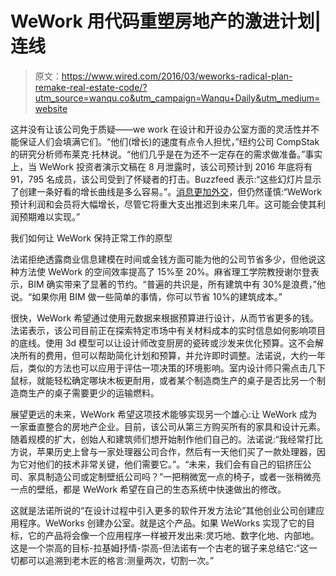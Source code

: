 # WeWork 用代码重塑房地产的激进计划|连线

> 原文：<https://www.wired.com/2016/03/weworks-radical-plan-remake-real-estate-code/?utm_source=wanqu.co&utm_campaign=Wanqu+Daily&utm_medium=website>

这并没有让该公司免于质疑——we work 在设计和开设办公室方面的灵活性并不能保证人们会填满它们。“他们(增长)的速度有点令人担忧，”纽约公司 CompStak 的研究分析师布莱克·托林说。“他们几乎是在为还不一定存在的需求做准备。”事实上，当 WeWork 投资者演示文稿在 8 月泄露时，该公司预计到 2016 年底将有 91，795 名成员，该公司受到了怀疑者的打击。Buzzfeed 表示:“这些幻灯片显示了创建一条好看的增长曲线是多么容易。”。[消息更加外交](https://www.theinformation.com/weworks-gamble-on-growth?unlock=e92e16&token=ddb8b96b811829bdedd61184fc16adbcd4813eb2)，但仍然谨慎:“WeWork 预计利润和会员将大幅增长，尽管它将重大支出推迟到未来几年。这可能会使其利润预期难以实现。”

我们如何让 WeWork 保持正常工作的原型

法诺拒绝透露商业信息建模在时间或金钱方面可能为他的公司节省多少，但他说这种方法使 WeWork 的空间效率提高了 15%至 20%。麻省理工学院教授谢尔登表示，BIM 确实带来了显著的节约。“普遍的共识是，所有建筑中有 30%是浪费，”他说。“如果你用 BIM 做一些简单的事情，你可以节省 10%的建筑成本。”

很快，WeWork 希望通过使用元数据来根据预算进行设计，从而节省更多的钱。法诺表示，该公司目前正在探索特定市场中有关材料成本的实时信息如何影响项目的底线。使用 3d 模型可以让设计师改变厨房的瓷砖或沙发来优化预算。这不会解决所有的费用，但可以帮助简化计划和预算，并允许即时调整。法诺说，大约一年后，类似的方法也可以应用于评估一项决策的环境影响。室内设计师只需点击几下鼠标，就能轻松确定哪块木板更耐用，或者某个制造商生产的桌子是否比另一个制造商生产的桌子需要更少的运输燃料。

展望更远的未来，WeWork 希望这项技术能够实现另一个雄心:让 WeWork 成为一家垂直整合的房地产企业。目前，该公司从第三方购买所有的家具和设计元素。随着规模的扩大，创始人和建筑师们想开始制作他们自己的。法诺说:“我经常打比方说，苹果历史上曾与一家处理器公司合作，然后有一天他们买了一款处理器，因为它对他们的技术非常关键，他们需要它。”。“未来，我们会有自己的铝挤压公司、家具制造公司或定制壁纸公司吗？”一把稍微宽一点的椅子，或者一张稍微亮一点的壁纸，都是 WeWork 希望在自己的生态系统中快速做出的修改。

这就是法诺所说的“在设计过程中引入更多的软件开发方法论”其他创业公司创建应用程序。WeWorks 创建办公室。就是这个产品。如果 WeWorks 实现了它的目标，它的产品将会像一个应用程序一样被开发出来:灵巧地、数字化地、内部地。这是一个崇高的目标-拉基姆抒情-崇高-但法诺有一个古老的锯子来总结它:“这一切都可以追溯到老木匠的格言:测量两次，切割一次。”
